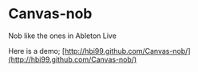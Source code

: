 Canvas-nob
==========

Nob like the ones in Ableton Live

Here is a demo;
[http://hbi99.github.com/Canvas-nob/](http://hbi99.github.com/Canvas-nob/)
